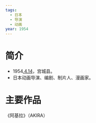 ```yaml
---
tags:
  - 日本
  - 导演
  - 动画
year: 1954
---
```

# 简介

- 1954[.4.14](2024-04-14.md)，宫城县。
- 日本动画导演、编剧、制片人、漫画家。
# 主要作品

《阿基拉》（AKIRA）